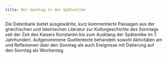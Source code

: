 ```yaml
---
title: Der Sonntag in der Spätantike
---
```


Die Datenbank bietet ausgewählte, kurz kommentierte Passagen aus der
griechischen und lateinischen Literatur zur Kulturgeschichte des Sonntags seit
der Zeit des Kaisers Konstantin bis zum Ausklang der Spätantike im 7.
Jahrhundert. Aufgenommene Quellentexte behandeln sowohl Aktivitäten am und
Reflexionen über den Sonntag als auch Ereignisse mit Datierung auf den Sonntag
als Wochentag.
